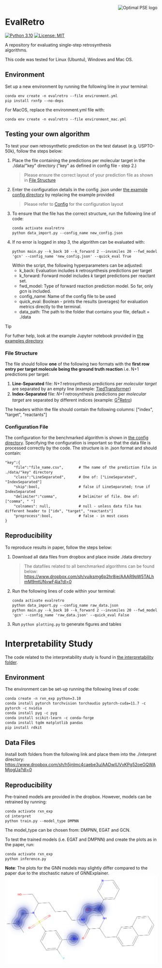 <img src="https://avatars.githubusercontent.com/u/81195336?s=200&v=4" alt="Optimal PSE logo" title="OptiMLPSE" align="right" height="150" />
</a>

# EvalRetro
[![Python 3.10](https://img.shields.io/badge/python-3.10-blue.svg)](https://www.python.org/downloads/release/python-3100/)
[![License: MIT](https://img.shields.io/badge/License-MIT-yellow.svg)](https://opensource.org/licenses/MIT)

A repository for evaluating single-step retrosynthesis algorithms.

This code was tested for Linux (Ubuntu), Windows and Mac OS.

## Environment
Set up a new environment by running the following line in your terminal: 

``` 
conda env create -n evalretro --file environment.yml 
pip install rxnfp --no-deps
```
For MacOS, replace the environment.yml file with:
``` 
conda env create -n evalretro --file environment_mac.yml 
```

## Testing your own algorithm
To test your own retrosynthetic prediction on the test dataset (e.g. USPTO-50k), follow the steps below: 
1. Place the file containing the predictions per molecular target in the ./data/"key" directory ("key" as defined in config file - step 2.) <br />
    > Please ensure the correct layout of your prediction file as shown in [File Structure](#File-Structure)
2. Enter the configuration details in the config .json under [the example config directory](./config/new_config.json) by replacing the example provided <br />
    > Please refer to [Config](#Configuration-File) for the configuration layout
3. To ensure that the file has the correct structure, run the following line of code: 
    ```
    conda activate evalretro
    python data_import.py --config_name new_config.json 
    ```
4. If no error is logged in step 3, the algorithm can be evaluated with: 
    ```
    python main.py --k_back 10 --k_forward 2 --invsmiles 20 --fwd_model 'gcn' --config_name 'new_config.json' --quick_eval True  
    ```
    Within the script, the following hyperparameters can be adjusted: 
    - k_back: Evaluation includes _k_ retrosynthesis predictions per target
    - k_forward: Forward model includes _k_ target predictions per reactant set.
    - fwd_model: Type of forward reaction prediction model. So far, only _gcn_ is included.
    - config_name: Name of the config file to be used
    - quick_eval: Boolean - prints the results (averages) for evaluation metrics directly to the terminal.
    - data_path: The path to the folder that contains your file, default = ./data
      
> [!TIP]   
> For futher help, look at the example Jupyter notebook provided in [the examples directory](./examples/evaluate_algorithm.ipynb)

### File Structure
The file should follow **one** of the following two formats with the **first row entry per target molecule being the ground truth reaction** i.e. N+1 predictions per target:

1. **Line-Separated** file: _N+1_ retrosynthesis predictions per _molecular target_ are separated by an empty line (example: [TiedTransformer](https://www.dropbox.com/home/data_retroalgs/tiedtransformer?preview=tiedtransformer_pred.csv))
2. **Index-Separated** file: _N+1_ retrosynthesis predictions per _molecular target_ are separated by different indices (example: [G<sup>2</sup>Retro](https://www.dropbox.com/home/data_retroalgs/g2retro?preview=g2retro_pred.csv))

The headers within the file should contain the following columns: ["index", "target", "reactants"]

### Configuration File
The configuration for the benchmarked algorithm is shown in [the config directory](./config/raw_data.json). Specifying the configuration is important so that the data file is processed correctly by the code. 
The structure is in .json format and should contain: 
```
"key":{
    "file":"file_name.csv",       # The name of the prediction file in ./data/"key" directory
    "class":"LineSeparated",      # One of: ["LineSeparated", "IndexSeparated"]
    "skip":bool,                  # false if LineSeparated; true if IndexSeparated
    "delimiter":"comma",          # Delimiter of file. One of: ["comma", " "]
    "colnames": null,             # null - unless data file has different header to ["idx", "target", "reactants"]
    "preprocess":bool,            # false - in most cases
}
```

## Reproducibility
To reproduce results in paper, follow the steps below: 
1. Download all data files from dropbox and place inside ./data directory <br />
    > The datafiles related to all benchmarked algorithms can be found below:
    > https://www.dropbox.com/sh/vuiksmg6p2hr8ie/AAAR9pW5TALhmM9mtUNvwF4ja?dl=0 
2. Run the following lines of code within your terminal:
   ```
   conda activate evalretro
   python data_import.py --config_name raw_data.json
   python main.py --k_back 10 --k_forward 2 --invsmiles 20 --fwd_model 'gcn' --config_name 'raw_data.json' --quick_eval False
   ```
3. Run `python plotting.py` to generate figures and tables

# Interpretability Study
The code related to the interpretability study is found in [the interpretability folder](./interpret).

## Environment
The environment can be set-up running the following lines of code: 

```
conda create -n rxn_exp python=3.10
conda install pytorch torchvision torchaudio pytorch-cuda=11.7 -c pytorch -c nvidia
conda install pyg -c pyg
conda install scikit-learn -c conda-forge
conda install tqdm matplotlib pandas
pip install rdkit
```

## Data Files
Install both folders from the following link and place them into the ./interpret directory:
https://www.dropbox.com/sh/h5jnlmc4caebe3u/AADwIUVvKPg52oeGQWAMjogUa?dl=0

## Reproducibility
Pre-trained models are provided in the dropbox. However, models can be retrained by running: 
```
conda activate rxn_exp
cd interpret
python train.py --model_type DMPNN
```
The model_type can be chosen from: DMPNN, EGAT and GCN.

To test the trained models (i.e. EGAT and DMPNN) and create the plots as in the paper, run:  
```
conda activate rxn_exp
python inference.py
```
**Note**: The plots for the GNN models may slightly differ compared to the paper due to the stochastic nature of GNNExplainer.
![Example of interpretability case study](/examples/example_interpret.png)
